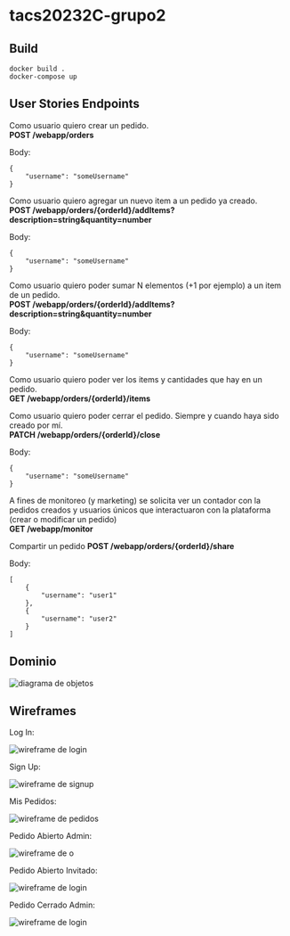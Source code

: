 # tacs20232C-grupo2

## Build
```
docker build .
docker-compose up
```

## User Stories Endpoints
Como usuario quiero crear un pedido.  
**POST /webapp/orders**  

Body:
```
{
    "username": "someUsername"
}
```

Como usuario quiero agregar un nuevo item a un pedido ya creado.  
**POST /webapp/orders/{orderId}/addItems?description=string&quantity=number**  

Body:
```
{
    "username": "someUsername"
}
```


Como usuario quiero poder sumar N elementos (+1 por ejemplo) a un item de un pedido.  
**POST /webapp/orders/{orderId}/addItems?description=string&quantity=number**  

Body:
```
{
    "username": "someUsername"
}
```


Como usuario quiero poder ver los items y cantidades que hay en un pedido.  
**GET /webapp/orders/{orderId}/items**  

Como usuario quiero poder cerrar el pedido. Siempre y cuando haya sido creado por mí.  
**PATCH /webapp/orders/{orderId}/close**  

Body:
```
{
    "username": "someUsername"
}
```

A fines de monitoreo (y marketing) se solicita ver un contador con la pedidos creados y usuarios únicos que interactuaron con la plataforma (crear o modificar un pedido)  
**GET /webapp/monitor**

Compartir un pedido
**POST /webapp/orders/{orderId}/share**  

Body:
```
[
    {
        "username": "user1"
    },
    {
        "username": "user2"
    }
]
```

## Dominio  
![diagrama de objetos](/diagramas/objetos.jpg)

## Wireframes  
Log In:

![wireframe de login](/wireframes/iniciar_sesion.jpg)

Sign Up:

![wireframe de signup](/wireframes/crear_usuario.jpg)

Mis Pedidos:

![wireframe de pedidos](/wireframes/pedidos.jpg)

Pedido Abierto Admin:

![wireframe de o](/wireframes/pedido_admin.jpg)

Pedido Abierto Invitado:

![wireframe de login](/wireframes/pedido_no_admin.jpg)

Pedido Cerrado Admin:

![wireframe de login](/wireframes/pedido_cerrado_admin.jpg)
